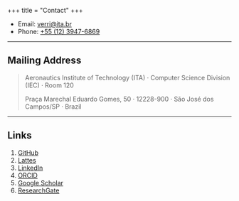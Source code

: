 +++
title = "Contact"
+++

* Email: [verri@ita.br](mailto:verri@ita.br)
* Phone: [+55 (12) 3947-6869](tel:+55-12-3947-6869)

---

## Mailing Address

> Aeronautics Institute of Technology (ITA) · Computer Science Division (IEC) · Room 120
>
> Praça Marechal Eduardo Gomes, 50 · 12228-900 · São José dos Campos/SP · Brazil

---

## Links

1. [GitHub](https://github.com/verri)
2. [Lattes](http://lattes.cnpq.br/0145582312635382)
3. [LinkedIn](https://www.linkedin.com/in/filipe-verri-01bba6181/)
4. [ORCID](https://orcid.org/0000-0002-8240-5129)
5. [Google Scholar](https://scholar.google.com/citations?user=36FsgZ0AAAAJ&hl=en&oi=ao)
6. [ResearchGate](https://www.researchgate.net/profile/Filipe_Verri)
